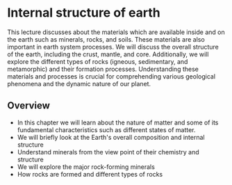 
# Internal structure of earth

This lecture discusses about the materials which are available inside and on the earth such as minerals, rocks, and soils. These materials are also important in earth system processes. We will discuss the overall structure of the earth, including the crust, mantle, and core. Additionally, we will explore the different types of rocks (igneous, sedimentary, and metamorphic) and their formation processes. Understanding these materials and processes is crucial for comprehending various geological phenomena and the dynamic nature of our planet.

## Overview

- In this chapter we will learn about the nature of matter and some of its fundamental characteristics such as different states of matter.
- We will briefly look at the Earth's overall composition and internal structure
- Understand minerals from the view point of their chemistry and structure
- We will explore the major rock-forming minerals
- How rocks are formed and different types of rocks

